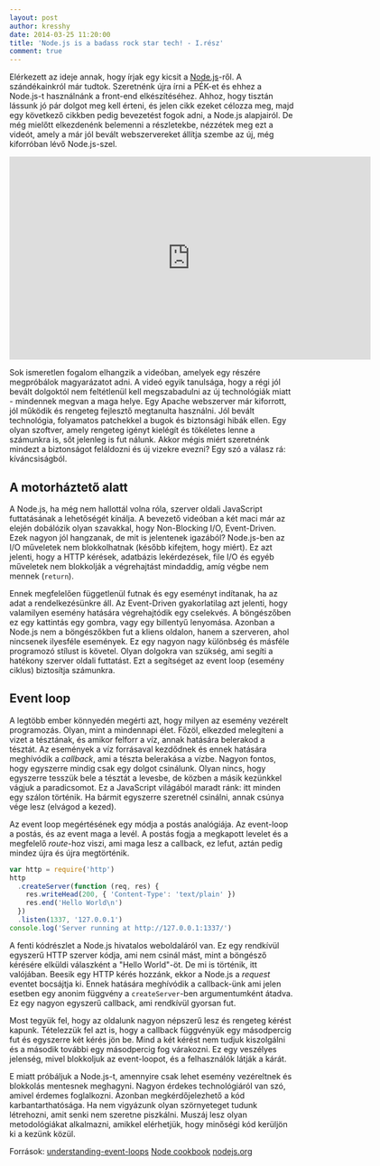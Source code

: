 ```yaml
---
layout: post
author: kresshy
date: 2014-03-25 11:20:00
title: 'Node.js is a badass rock star tech! - I.rész'
comment: true
---
```


Elérkezett az ideje annak, hogy írjak egy kicsit a [Node.js](http://nodejs.org/)-ről. A szándékainkról már tudtok. Szeretnénk újra írni a PÉK-et és ehhez a Node.js-t használnánk a front-end elkészítéséhez. Ahhoz, hogy tisztán lássunk jó pár dolgot meg kell érteni, és jelen cikk ezeket célozza meg, majd egy következő cikkben pedig bevezetést fogok adni, a Node.js alapjairól. De még mielőtt elkezdenénk belemenni a részletekbe, nézzétek meg ezt a videót, amely a már jól bevált webszervereket állítja szembe az új, még kiforróban lévő Node.js-szel.

<iframe id="ytplayer" type="text/html" width="640" height="360"
  src="https://www.youtube.com/embed/bzkRVzciAZg"
  frameborder="0"></iframe>

Sok ismeretlen fogalom elhangzik a videóban, amelyek egy részére megpróbálok magyarázatot adni. A videó egyik tanulsága, hogy a régi jól bevált dolgoktól nem feltétlenül kell megszabadulni az új technológiák miatt - mindennek megvan a maga helye. Egy Apache webszerver már kiforrott, jól működik és rengeteg fejlesztő megtanulta használni. Jól bevált technológia, folyamatos patchekkel a bugok és biztonsági hibák ellen. Egy olyan szoftver, amely rengeteg igényt kielégít és tökéletes lenne a számunkra is, sőt jelenleg is fut nálunk. Akkor mégis miért szeretnénk mindezt a biztonságot feláldozni és új vizekre evezni? Egy szó a válasz rá: kíváncsiságból.

## A motorháztető alatt

A Node.js, ha még nem hallottál volna róla, szerver oldali JavaScript futtatásának a lehetőségét kínálja. A bevezető videóban a két maci már az elején dobálózik olyan szavakkal, hogy Non-Blocking I/O, Event-Driven. Ezek nagyon jól hangzanak, de mit is jelentenek igazából? Node.js-ben az I/O műveletek nem blokkolhatnak (később kifejtem, hogy miért). Ez azt jelenti, hogy a HTTP kérések, adatbázis lekérdezések, file I/O és egyéb műveletek nem blokkolják a végrehajtást mindaddig, amíg végbe nem mennek (`return`).

Ennek megfelelően függetlenül futnak és egy eseményt indítanak, ha az adat a rendelkezésünkre áll. Az Event-Driven gyakorlatilag azt jelenti, hogy valamilyen esemény hatására végrehajtódik egy cselekvés. A böngészőben ez egy kattintás egy gombra, vagy egy billentyű lenyomása. Azonban a Node.js nem a böngészőkben fut a kliens oldalon, hanem a szerveren, ahol nincsenek ilyesféle események. Ez egy nagyon nagy különbség és másféle programozó stílust is követel. Olyan dolgokra van szükség, ami segíti a hatékony szerver oldali futtatást. Ezt a segítséget az event loop (esemény ciklus) biztosítja számunkra.

## Event loop

A legtöbb ember könnyedén megérti azt, hogy milyen az esemény vezérelt programozás. Olyan, mint a mindennapi élet. Főzöl, elkezded melegíteni a vizet a tésztának, és amikor felforr a víz, annak hatására belerakod a tésztát. Az események a víz forrásaval kezdődnek és ennek hatására meghívódik a _callback_, ami a tészta belerakása a vízbe. Nagyon fontos, hogy egyszerre mindig csak egy dolgot csinálunk. Olyan nincs, hogy egyszerre tesszük bele a tésztát a levesbe, de közben a másik kezünkkel vágjuk a paradicsomot. Ez a JavaScript világából maradt ránk: itt minden egy szálon történik. Ha bármit egyszerre szeretnél csinálni, annak csúnya vége lesz (elvágod a kezed).

Az event loop megértésének egy módja a postás analógiája. Az event-loop a postás, és az event maga a levél. A postás fogja a megkapott levelet és a megfelelő _route_-hoz viszi, ami maga lesz a callback, ez lefut, aztán pedig mindez újra és újra megtörténik.

```js
var http = require('http')
http
  .createServer(function (req, res) {
    res.writeHead(200, { 'Content-Type': 'text/plain' })
    res.end('Hello World\n')
  })
  .listen(1337, '127.0.0.1')
console.log('Server running at http://127.0.0.1:1337/')
```

A fenti kódrészlet a Node.js hivatalos weboldaláról van. Ez egy rendkívül egyszerű HTTP szerver kódja, ami nem csinál mást, mint a böngésző kérésére elküldi válaszként a "Hello World"-öt. De mi is történik, itt valójában. Beesik egy HTTP kérés hozzánk, ekkor a Node.js a _request_ eventet bocsájtja ki. Ennek hatására meghívódik a callback-ünk ami jelen esetben egy anonim függvény a `createServer`-ben argumentumként átadva. Ez egy nagyon egyszerű callback, ami rendkívül gyorsan fut.

Most tegyük fel, hogy az oldalunk nagyon népszerű lesz és rengeteg kérést kapunk. Tételezzük fel azt is, hogy a callback függvényük egy másodpercig fut és egyszerre két kérés jön be. Mind a két kérést nem tudjuk kiszolgálni és a második további egy másodpercig fog várakozni. Ez egy veszélyes jelenség, mivel blokkoljuk az event-loopot, és a felhasználók látják a kárát.

E miatt próbáljuk a Node.js-t, amennyire csak lehet esemény vezéreltnek és blokkolás mentesnek meghagyni. Nagyon érdekes technológiáról van szó, amivel érdemes foglalkozni. Azonban megkérdőjelezhető a kód karbantarthatósága. Ha nem vigyázunk olyan szörnyeteget tudunk létrehozni, amit senki nem szeretne piszkálni. Muszáj lesz olyan metodológiákat alkalmazni, amikkel elérhetjük, hogy minőségi kód kerüljön ki a kezünk közül.

Források:
[understanding-event-loops](http://developer.yahoo.com/blogs/ydn/part-1-understanding-event-loops-writing-great-code-11401.html)
[Node cookbook](http://www.packtpub.com/node-to-guide-in-the-art-of-asynchronous-server-side-javascript-cookbook/book)
[nodejs.org](http://nodejs.org/)
